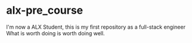 # alx-pre_course
I'm now a ALX Student, this is my first repository as a full-stack engineer
What is worth doing is worth doing well.
